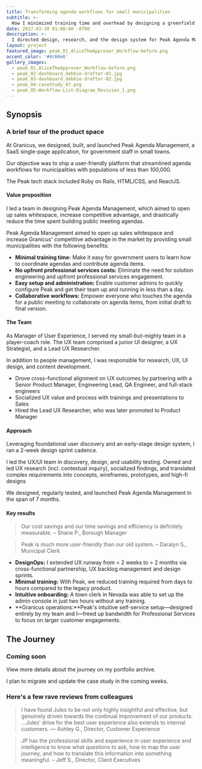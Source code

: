 ```yaml
---
title: Transforming agenda workflows for small municipalities
subtitle: >-
  How I minimized training time and overhead by designing a greenfield agenda management tool
date: 2017-03-30 01:00:00 -0700
description: >-
  I directed design, research, and the design system for Peak Agenda Management, which aimed to open up sales whitespace, increase competitive advantage, and drastically reduce the time spent building public meeting agendas.
layout: project
featured_image: peak_01_AliceTheApprover_Workflow-before.png
accent_color: '#4c60e6'
gallery_images:
  - peak_01_AliceTheApprover_Workflow-before.png
  - peak_02-dashboard_debbie-drafter-01.jpg
  - peak_03-dashboard_debbie-drafter-02.jpg
  - peak_04-caseStudy_07.png
  - peak_05-Workflow-List-Diagram_Revision_1.png
---
```

## Synopsis

### A brief tour of the product space

At Granicus, we designed, built, and launched Peak Agenda Management, a SaaS single-page application, for government staff in small towns. 

Our objective was to ship a user-friendly platform that streamlined agenda workflows for municipalities with populations of less than 100,000. 

The Peak tech stack included Ruby on Rails, HTML/CSS, and ReactJS.

#### Value proposition
I led a team in designing Peak Agenda Management, which aimed to open up sales whitespace, increase competitive advantage, and drastically reduce the time spent building public meeting agendas.

Peak Agenda Management aimed to open up sales whitespace and increase Granicus' competitive advantage in the market by providing small municipalities with the following benefits:

* **Minimal training time:** Make it easy for government users to learn how to coordinate agendas and contribute agenda items.
* **No upfront professional services costs:** Eliminate the need for solution engineering and upfront professional services engagement.
* **Easy setup and administration:** Enable customer admins to quickly configure Peak and get their team up and running in less than a day.
* **Collaborative workflows:** Empower everyone who touches the agenda for a public meeting to collaborate on agenda items, from initial draft to final version.

#### The Team

As Manager of User Experience, I served my small-but-mighty team in a player-coach role. The UX team comprised a junior UI designer, a UX Strategist, and a Lead UX Researcher.

In addition to people management, I was responsible for research, UX, UI design, and content development.

* Drove cross-functional alignment on UX outcomes by partnering with a Senior Product Manager, Engineering Lead, QA Engineer, and full-stack engineers
* Socialized UX value and process with trainings and presentations to Sales 
* Hired the Lead UX Researcher, who was later promoted to Product Manager

#### Approach
Leveraging foundational user discovery and an early-stage design system, I ran a 2-week design sprint cadence.

I led the UX/UI team in discovery, design, and usability testing. Owned and led UX research (incl. contextual inquiry), socialized findings, and translated complex requirements into concepts, wireframes, prototypes, and high-fi designs

We designed, regularly tested, and launched Peak Agenda Management in the span of 7 months.

#### Key results

> Our cost savings and our time savings and efficiency is definitely measurable. – Shane P., Borough Manager

> Peak is much more user-friendly than our old system. – Daralyn S., Municipal Clerk

* **DesignOps:** I extended UX runway from < 2 weeks to > 2 months via cross-functional partnership, UX backlog management and design sprints.
* **Minimal training:** With Peak, we reduced training required from days to hours compared to the legacy product.
* **Intuitive onboarding:** A town clerk in Nevada was able to set up the admin console in just two hours without any training.
* **Granicus operations:**Peak's intuitive self-service setup—designed entirely by my team and I—freed up bandwidth for Professional Services to focus on larger customer engagements.

## The Journey

### Coming soon

View more details about the journey on my portfolio archive.

I plan to migrate and update the case study in the coming weeks.


### Here's a few rave reviews from colleagues

> I have found Jules to be not only highly insightful and effective, but genuinely driven towards the continual improvement of our products.  …Jules' drive for the best user experience also extends to internal customers. — Ashley G., Director, Customer Experience

> JP has the professional skills and experience in user experience and intelligence to know what questions to ask, how to map the user journey, and how to translate this information into something meaningful. – Jeff S., Director, Client Executives